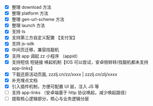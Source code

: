 - [x] 整理 download 方法
- [x] 整理 platform 方法
- [x] 整理 gen-url-scheme 方法
- [x] 整理 launch 方法
- [x] 支持 ts
- [x] 支持第三方自定义配置 【支付宝】
- [x] 支持 js-sdk
- [x] 中间页迁移，兼容找靓机
- [x] 支持 app 调起 zz 小程序 （appid）
- [x] 支持短信 短链接 唤起机制【IOS 可以尝试，安卓侧转转/找靓机都未支持 app-links】
- [x] 下载还原活动页面, zzzlj.cn/zz/xxxx | zzzlj.cn/zlj/xxxx
- [x] 补充埋点文档
- [x] 引入插件机制，方便可配置 UI 层，注入 JS 等
- [ ] 支持 app-links （安卓端基于 http 协议唤起，减少唤起路径）
- [ ] 提取核心逻辑部分，核心与业务逻辑分层

